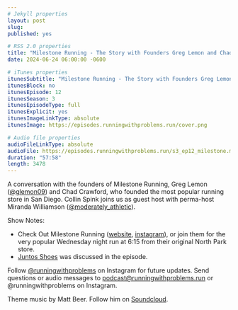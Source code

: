 ```yaml
---
# Jekyll properties
layout: post
slug:
published: yes

# RSS 2.0 properties
title: "Milestone Running - The Story with Founders Greg Lemon and Chad Crawford"
date: 2024-06-24 06:00:00 -0600

# iTunes properties
itunesSubtitle: "Milestone Running - The Story with Founders Greg Lemon and Chad Crawford"
itunesBlock: no
itunesEpisode: 12
itunesSeason: 3
itunesEpisodeType: full
itunesExplicit: yes
itunesImageLinkType: absolute
itunesImage: https://episodes.runningwithproblems.run/cover.png

# Audio file properties
audioFileLinkType: absolute
audioFile: https://episodes.runningwithproblems.run/s3_ep12_milestone.mp3
duration: "57:58"
length: 3478
---
```


A conversation with the founders of Milestone Running, Greg Lemon ([@glemon09](https://www.instagram.com/glemon09)) and Chad Crawford, who founded the most popular running store in San Diego. Collin Spink joins us as guest host with perma-host Miranda Williamson ([@moderately_athletic](https://www.instagram.com/moderately_athletic/)).

Show Notes:

- Check Out Milestone Running ([website](https://milestonerunning.com), [instagram](https://www.instagram.com/milestonerunning/)), or join them for the very popular Wednesday night run at 6:15 from their original North Park store.
- [Juntos Shoes](https://juntos.co/) was discussed in the episode.

Follow [@runningwithproblems](https://www.instagram.com/runningwithproblems/) on Instagram for future updates. Send questions or audio messages to podcast@runningwithproblems.run or @runningwithproblems on Instagram.

Theme music by Matt Beer. Follow him on [Soundcloud](https://soundcloud.com/mattbeermusic).
